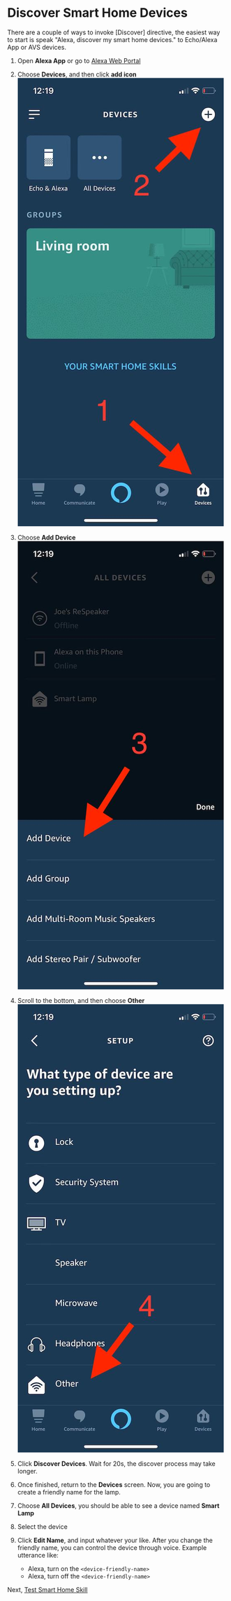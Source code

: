 # Discover Smart Home Devices

There are a couple of ways to invoke [Discover] directive, the easiest way to start is 
speak "Alexa, discover my smart home devices." to Echo/Alexa App or AVS devices.

1. Open **Alexa App** or go to [Alexa Web Portal](https://alexa.amazon.com)

1. Choose **Devices**, and then click **add icon**   
![](assets/discovery-1.jpg)

1. Choose **Add Device**   
![](assets/discovery-2.jpg)

1. Scroll to the bottom, and then choose **Other**   
![](assets/discovery-3.jpg)

1. Click **Discover Devices**. Wait for 20s, the discover process may take longer.    

1. Once finished, return to the **Devices** screen. Now, you are going to create a friendly name for the lamp.   

1. Choose **All Devices**, you should be able to see a device named **Smart Lamp**   

1. Select the device   

1. Click **Edit Name**, and input whatever your like. After you change the friendly name, 
you can control the device through voice. Example utterance like:
    - Alexa, turn on the `<device-friendly-name>`
    - Alexa, turn off the `<device-friendly-name>`


Next, [Test Smart Home Skill](./test-skill.md)
